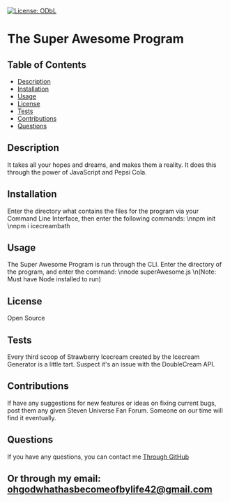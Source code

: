 [![License: ODbL](https://img.shields.io/badge/License-ODbL-brightgreen.svg)](https://opendatacommons.org/licenses/odbl/)
# The Super Awesome Program

## Table of Contents 
- [Description](#description) 
- [Installation](#installation) 
- [Usage](#usage) 
- [License](#license) 
- [Tests](#tests) 
- [Contributions](#contributions) 
- [Questions](#questions)



## Description 
It takes all your hopes and dreams, and makes them a reality. It does this through the power of JavaScript and Pepsi Cola.

## Installation 
Enter the directory what contains the files for the program via your Command Line Interface, then enter the following commands: \nnpm init \nnpm i icecreambath

## Usage 
The Super Awesome Program is run through the CLI. Enter the directory of the program, and enter the command: \nnode superAwesome.js \n(Note: Must have Node installed to run)

## License 
Open Source

## Tests 
Every third scoop of Strawberry Icecream created by the Icecream Generator is a little tart. Suspect it's an issue with the DoubleCream API.

## Contributions 
If have any suggestions for new features or ideas on fixing current bugs, post them any given Steven Universe Fan Forum. Someone on our time will find it eventually.

## Questions 
If you have any questions, you can contact me [Through GitHub](https://github.com/TooCrunchForYouCrunch)
## Or through my email: ohgodwhathasbecomeofbylife42@gmail.com